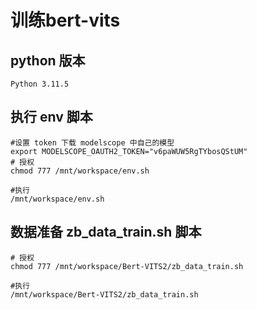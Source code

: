 # 训练bert-vits

## python 版本
```
Python 3.11.5
```
## 执行 env 脚本
```
#设置 token 下载 modelscope 中自己的模型
export MODELSCOPE_OAUTH2_TOKEN="v6paWUW5RgTYbosQStUM"
# 授权
chmod 777 /mnt/workspace/env.sh

#执行
/mnt/workspace/env.sh

```

## 数据准备 zb_data_train.sh 脚本

```
# 授权
chmod 777 /mnt/workspace/Bert-VITS2/zb_data_train.sh

#执行
/mnt/workspace/Bert-VITS2/zb_data_train.sh
```